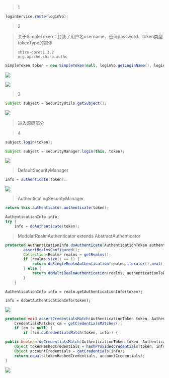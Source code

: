 

> 1

```java
loginService.route(loginVo);
```



> 2

> 关于SimpleToken：封装了用户名username、密码password、token类型tokenType的实体
>
> ```
> shiro-core:1.3.2
> org.apache.shiro.authc
> ```

```java
SimpleToken token = new SimpleToken(null, loginVo.getLoginName(), loginVo.getPassWord());
```



![](https://notes2021.oss-cn-beijing.aliyuncs.com/2021/image-20220317215747297.png)

![](https://notes2021.oss-cn-beijing.aliyuncs.com/2021/image-20220317220733342.png)



> 3

```java
Subject subject = SecurityUtils.getSubject();
```

![](https://notes2021.oss-cn-beijing.aliyuncs.com/2021/image-20220317221604021.png)



> 进入源码部分

> 4

```java
subject.login(token);
```



```java
Subject subject = securityManager.login(this, token);
```

![](https://notes2021.oss-cn-beijing.aliyuncs.com/2021/image-20220317222723370.png)



> DefaultSecurityManager

```java
info = authenticate(token);
```



![](https://notes2021.oss-cn-beijing.aliyuncs.com/2021/image-20220317223027500.png)



> AuthenticatingSecurityManager

```java
return this.authenticator.authenticate(token);
```



```java
AuthenticationInfo info;
try {
    info = doAuthenticate(token);
```





> ModularRealmAuthenticator extends AbstractAuthenticator

```java
protected AuthenticationInfo doAuthenticate(AuthenticationToken authenticationToken) throws AuthenticationException {
        assertRealmsConfigured();
        Collection<Realm> realms = getRealms();
        if (realms.size() == 1) {
            return doSingleRealmAuthentication(realms.iterator().next(), authenticationToken);
        } else {
            return doMultiRealmAuthentication(realms, authenticationToken);
        }
    }
```



```
AuthenticationInfo info = realm.getAuthenticationInfo(token);
```



> 

```
info = doGetAuthenticationInfo(token);
```

![](https://notes2021.oss-cn-beijing.aliyuncs.com/2021/image-20220317232217446.png)





```java
protected void assertCredentialsMatch(AuthenticationToken token, AuthenticationInfo info) throws AuthenticationException {
    CredentialsMatcher cm = getCredentialsMatcher();
    if (cm != null) {
        if (!cm.doCredentialsMatch(token, info)) {
```



```java
public boolean doCredentialsMatch(AuthenticationToken token, AuthenticationInfo info) {
    Object tokenHashedCredentials = hashProvidedCredentials(token, info);
    Object accountCredentials = getCredentials(info);
    return equals(tokenHashedCredentials, accountCredentials);
}
```



![](https://notes2021.oss-cn-beijing.aliyuncs.com/2021/image-20220317232653177.png)















